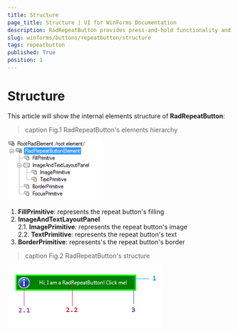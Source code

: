 ```yaml
---
title: Structure
page_title: Structure | UI for WinForms Documentation
description: RadRepeatButton provides press-and-hold functionality and it is an ideal UI element for allowing users to control an increasing or decreasing value, such as volume or brightness. 
slug: winforms/buttons/repeatbutton/structure
tags: repeatbutton
published: True
position: 1 
---
```


# Structure

This article will show the internal elements structure of __RadRepeatButton__:

>caption Fig.1 RadRepeatButton's elements hierarchy

![buttons-repeatbutton-structure 001](images/buttons-repeatbutton-structure001.png)

1. __FillPrimitive__: represents the repeat button's filling
1. __ImageAndTextLayoutPanel__ <br>
	2\.1\. __ImagePrimitive__: represents the repeat button's image<br>
	2\.2\. __TextPrimitive__: represents the repeat button's text
3. __BorderPrimitive__: represents's the repeat button's border

>caption Fig.2 RadRepeatButton's structure

![buttons-repeatbutton-structure 002](images/buttons-repeatbutton-structure002.png)
 
